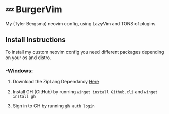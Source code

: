 # 💤 BurgerVim

My (Tyler Bergsma) neovim config, using LazyVim and TONS of plugins.


## Install Instructions

To install my custom neovim config you need different packages depending on your os and distro.

### -Windows:
1. Download the ZipLang Dependancy [Here](https://ziglang.org/download/)
2. Install GH (GitHub) by running
   ```winget install Github.cli```
   and
   ```winget install gh```
   
4. Sign in to GH by running
   ```gh auth login```

